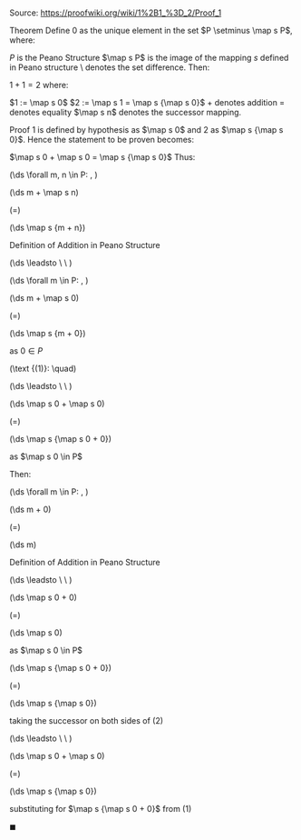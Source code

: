 # 

Source: https://proofwiki.org/wiki/1%2B1_%3D_2/Proof_1

Theorem
Define $0$ as the unique element in the set $P \setminus \map s P$, where:

$P$ is the Peano Structure
$\map s P$ is the image of the mapping $s$ defined in Peano structure
$\setminus$ denotes the set difference.
Then:

$1 + 1 = 2$
where:

$1 := \map s 0$
$2 := \map s 1 = \map s {\map s 0}$
$+$ denotes addition
$=$ denotes equality
$\map s n$ denotes the successor mapping.


Proof
$1$ is defined by hypothesis as $\map s 0$ and $2$ as $\map s {\map s 0}$.
Hence the statement to be proven becomes:

$\map s 0 + \map s 0 = \map s {\map s 0}$
Thus:










\(\ds \forall m, n \in P: \, \)



\(\ds m + \map s n\)

\(=\)







\(\ds \map s {m + n}\)





Definition of Addition in Peano Structure








\(\ds \leadsto \ \ \)

\(\ds \forall m \in P: \, \)



\(\ds m + \map s 0\)

\(=\)







\(\ds \map s {m + 0}\)





as $0 \in P$




\(\text {(1)}: \quad\)



\(\ds \leadsto \ \ \)





\(\ds \map s 0 + \map s 0\)

\(=\)







\(\ds \map s {\map s 0 + 0}\)





as $\map s 0 \in P$




Then:








\(\ds \forall m \in P: \, \)



\(\ds m + 0\)

\(=\)







\(\ds m\)





Definition of Addition in Peano Structure








\(\ds \leadsto \ \ \)





\(\ds \map s 0 + 0\)

\(=\)







\(\ds \map s 0\)





as $\map s 0 \in P$














\(\ds \map s {\map s 0 + 0}\)

\(=\)







\(\ds \map s {\map s 0}\)





taking the successor on both sides of $(2)$








\(\ds \leadsto \ \ \)





\(\ds \map s 0 + \map s 0\)

\(=\)







\(\ds \map s {\map s 0}\)





substituting for $\map s {\map s 0 + 0}$ from $(1)$



$\blacksquare$





